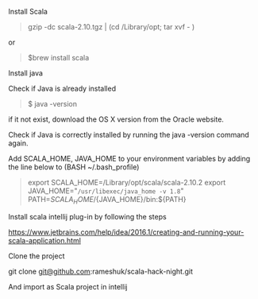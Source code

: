 
Install Scala

> gzip -dc scala-2.10.tgz | (cd /Library/opt; tar xvf - )

or

> $brew install scala

Install java

Check if Java is already installed

> $ java -version

if it not exist, download the OS X version from the Oracle website.

Check if Java is correctly installed by running the java -version command again.

Add SCALA_HOME, JAVA_HOME to your environment variables by adding the line below to (BASH ~/.bash_profile)


> export SCALA_HOME=/Library/opt/scala/scala-2.10.2
>export JAVA_HOME="`/usr/libexec/java_home -v 1.8`"
> PATH=${SCALA_HOME}/${JAVA_HOME}/bin:${PATH}


Install scala intellij plug-in by following the steps

https://www.jetbrains.com/help/idea/2016.1/creating-and-running-your-scala-application.html

Clone the project

git clone git@github.com:rameshuk/scala-hack-night.git

And import as Scala project in intellij